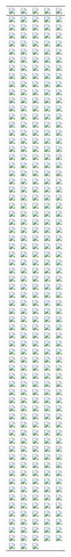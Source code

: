 | ![](https://raw.githubusercontent.com/RevGear/logo/master/Countries/US/3ABN-Kids.png) | ![](https://raw.githubusercontent.com/RevGear/logo/master/Countries/US/3ABN-Latino.png) | ![](https://raw.githubusercontent.com/RevGear/logo/master/Countries/US/AandE.png) | ![](https://raw.githubusercontent.com/RevGear/logo/master/Countries/US/ABC-News.png) | ![](https://raw.githubusercontent.com/RevGear/logo/master/Countries/US/ABC.png) | 
|:---:|:---:|:---:|:---:|:---:| 
| ![](https://raw.githubusercontent.com/RevGear/logo/master/Countries/US/Accu-Weather.png) | ![](https://raw.githubusercontent.com/RevGear/logo/master/Countries/US/Adult-Swim.png) | ![](https://raw.githubusercontent.com/RevGear/logo/master/Countries/US/Altitude-Sports.png) | ![](https://raw.githubusercontent.com/RevGear/logo/master/Countries/US/AMC-Plus.png) | ![](https://raw.githubusercontent.com/RevGear/logo/master/Countries/US/AMC-Presents.png) | 
| ![](https://raw.githubusercontent.com/RevGear/logo/master/Countries/US/AMC.png) | ![](https://raw.githubusercontent.com/RevGear/logo/master/Countries/US/American-Heroes-Channel.png) | ![](https://raw.githubusercontent.com/RevGear/logo/master/Countries/US/Animal-Planet.png) | ![](https://raw.githubusercontent.com/RevGear/logo/master/Countries/US/Antenna-TV.png) | ![](https://raw.githubusercontent.com/RevGear/logo/master/Countries/US/Aspire.png) | 
| ![](https://raw.githubusercontent.com/RevGear/logo/master/Countries/US/ATT-SportsNet.png) | ![](https://raw.githubusercontent.com/RevGear/logo/master/Countries/US/AWE.png) | ![](https://raw.githubusercontent.com/RevGear/logo/master/Countries/US/AXS-TV.png) | ![](https://raw.githubusercontent.com/RevGear/logo/master/Countries/US/Baby-First.png) | ![](https://raw.githubusercontent.com/RevGear/logo/master/Countries/US/Bally-Sports-Arizona.png) | 
| ![](https://raw.githubusercontent.com/RevGear/logo/master/Countries/US/Bally-Sports-Detroit.png) | ![](https://raw.githubusercontent.com/RevGear/logo/master/Countries/US/Bally-Sports-Florida.png) | ![](https://raw.githubusercontent.com/RevGear/logo/master/Countries/US/Bally-Sports-Great-Lakes.png) | ![](https://raw.githubusercontent.com/RevGear/logo/master/Countries/US/Bally-Sports-Indiana.png) | ![](https://raw.githubusercontent.com/RevGear/logo/master/Countries/US/Bally-Sports-Kansas-City.png) | 
| ![](https://raw.githubusercontent.com/RevGear/logo/master/Countries/US/Bally-Sports-Midwest.png) | ![](https://raw.githubusercontent.com/RevGear/logo/master/Countries/US/Bally-Sports-New-Orleans.png) | ![](https://raw.githubusercontent.com/RevGear/logo/master/Countries/US/Bally-Sports-North.png) | ![](https://raw.githubusercontent.com/RevGear/logo/master/Countries/US/Bally-Sports-Ohio.png) | ![](https://raw.githubusercontent.com/RevGear/logo/master/Countries/US/Bally-Sports-Oklahoma.png) | 
| ![](https://raw.githubusercontent.com/RevGear/logo/master/Countries/US/Bally-Sports-San-Diego.png) | ![](https://raw.githubusercontent.com/RevGear/logo/master/Countries/US/Bally-Sports-SoCal.png) | ![](https://raw.githubusercontent.com/RevGear/logo/master/Countries/US/Bally-Sports-South-East.png) | ![](https://raw.githubusercontent.com/RevGear/logo/master/Countries/US/Bally-Sports-South-West.png) | ![](https://raw.githubusercontent.com/RevGear/logo/master/Countries/US/Bally-Sports-South.png) | 
| ![](https://raw.githubusercontent.com/RevGear/logo/master/Countries/US/Bally-Sports-Sun.png) | ![](https://raw.githubusercontent.com/RevGear/logo/master/Countries/US/Bally-Sports-West.png) | ![](https://raw.githubusercontent.com/RevGear/logo/master/Countries/US/Bally-Sports-Wisconsin.png) | ![](https://raw.githubusercontent.com/RevGear/logo/master/Countries/US/Bally-Sports.png) | ![](https://raw.githubusercontent.com/RevGear/logo/master/Countries/US/BET-Gospel.png) | 
| ![](https://raw.githubusercontent.com/RevGear/logo/master/Countries/US/BET-Her.png) | ![](https://raw.githubusercontent.com/RevGear/logo/master/Countries/US/BET-Jams.png) | ![](https://raw.githubusercontent.com/RevGear/logo/master/Countries/US/BET-Soul.png) | ![](https://raw.githubusercontent.com/RevGear/logo/master/Countries/US/BET.png) | ![](https://raw.githubusercontent.com/RevGear/logo/master/Countries/US/Big-Ten-Network.png) | 
| ![](https://raw.githubusercontent.com/RevGear/logo/master/Countries/US/Biz-TV.png) | ![](https://raw.githubusercontent.com/RevGear/logo/master/Countries/US/Blaze.png) | ![](https://raw.githubusercontent.com/RevGear/logo/master/Countries/US/Bloomberg.png) | ![](https://raw.githubusercontent.com/RevGear/logo/master/Countries/US/Boomerang.png) | ![](https://raw.githubusercontent.com/RevGear/logo/master/Countries/US/Bounce.png) | 
| ![](https://raw.githubusercontent.com/RevGear/logo/master/Countries/US/Bravo.png) | ![](https://raw.githubusercontent.com/RevGear/logo/master/Countries/US/Buzzr.png) | ![](https://raw.githubusercontent.com/RevGear/logo/master/Countries/US/Cars-TV.png) | ![](https://raw.githubusercontent.com/RevGear/logo/master/Countries/US/Cartoon-Network.png) | ![](https://raw.githubusercontent.com/RevGear/logo/master/Countries/US/CBS-News.png) | 
| ![](https://raw.githubusercontent.com/RevGear/logo/master/Countries/US/CBS-Sports-HQ.png) | ![](https://raw.githubusercontent.com/RevGear/logo/master/Countries/US/CBS-Sports-Network.png) | ![](https://raw.githubusercontent.com/RevGear/logo/master/Countries/US/CBS.png) | ![](https://raw.githubusercontent.com/RevGear/logo/master/Countries/US/Charge.png) | ![](https://raw.githubusercontent.com/RevGear/logo/master/Countries/US/Cheddar-U.png) | 
| ![](https://raw.githubusercontent.com/RevGear/logo/master/Countries/US/Cheddar.png) | ![](https://raw.githubusercontent.com/RevGear/logo/master/Countries/US/Cine-Life.png) | ![](https://raw.githubusercontent.com/RevGear/logo/master/Countries/US/Cinecanal.png) | ![](https://raw.githubusercontent.com/RevGear/logo/master/Countries/US/Circle.png) | ![](https://raw.githubusercontent.com/RevGear/logo/master/Countries/US/Cleo-TV.png) | 
| ![](https://raw.githubusercontent.com/RevGear/logo/master/Countries/US/CMT-Music.png) | ![](https://raw.githubusercontent.com/RevGear/logo/master/Countries/US/CMT.png) | ![](https://raw.githubusercontent.com/RevGear/logo/master/Countries/US/CNBC-World.png) | ![](https://raw.githubusercontent.com/RevGear/logo/master/Countries/US/CNBC.png) | ![](https://raw.githubusercontent.com/RevGear/logo/master/Countries/US/Comedy-TV.png) | 
| ![](https://raw.githubusercontent.com/RevGear/logo/master/Countries/US/Comet.png) | ![](https://raw.githubusercontent.com/RevGear/logo/master/Countries/US/CON-TV.png) | ![](https://raw.githubusercontent.com/RevGear/logo/master/Countries/US/Cooking-Channel.png) | ![](https://raw.githubusercontent.com/RevGear/logo/master/Countries/US/Court-TV-Mystery.png) | ![](https://raw.githubusercontent.com/RevGear/logo/master/Countries/US/Court-TV.png) | 
| ![](https://raw.githubusercontent.com/RevGear/logo/master/Countries/US/Cowboy-Channel.png) | ![](https://raw.githubusercontent.com/RevGear/logo/master/Countries/US/Cozi-TV.png) | ![](https://raw.githubusercontent.com/RevGear/logo/master/Countries/US/Create.png) | ![](https://raw.githubusercontent.com/RevGear/logo/master/Countries/US/Crime-Plus-Investigation.png) | ![](https://raw.githubusercontent.com/RevGear/logo/master/Countries/US/CSPAN-2.png) | 
| ![](https://raw.githubusercontent.com/RevGear/logo/master/Countries/US/CSPAN-3.png) | ![](https://raw.githubusercontent.com/RevGear/logo/master/Countries/US/CSPAN.png) | ![](https://raw.githubusercontent.com/RevGear/logo/master/Countries/US/CW.png) | ![](https://raw.githubusercontent.com/RevGear/logo/master/Countries/US/Dabl.png) | ![](https://raw.githubusercontent.com/RevGear/logo/master/Countries/US/Decades.png) | 
| ![](https://raw.githubusercontent.com/RevGear/logo/master/Countries/US/Destination-America.png) | ![](https://raw.githubusercontent.com/RevGear/logo/master/Countries/US/DIY-Network.png) | ![](https://raw.githubusercontent.com/RevGear/logo/master/Countries/US/Dog-TV.png) | ![](https://raw.githubusercontent.com/RevGear/logo/master/Countries/US/E-Entertainment.png) | ![](https://raw.githubusercontent.com/RevGear/logo/master/Countries/US/Epix-2.png) | 
| ![](https://raw.githubusercontent.com/RevGear/logo/master/Countries/US/Epix-Drive-In.png) | ![](https://raw.githubusercontent.com/RevGear/logo/master/Countries/US/Epix-Hits.png) | ![](https://raw.githubusercontent.com/RevGear/logo/master/Countries/US/Epix.png) | ![](https://raw.githubusercontent.com/RevGear/logo/master/Countries/US/Estrella-TV.png) | ![](https://raw.githubusercontent.com/RevGear/logo/master/Countries/US/ET-Live.png) | 
| ![](https://raw.githubusercontent.com/RevGear/logo/master/Countries/US/FanDuel-Racing.png) | ![](https://raw.githubusercontent.com/RevGear/logo/master/Countries/US/FanDuel-TV.png) | ![](https://raw.githubusercontent.com/RevGear/logo/master/Countries/US/Flix.png) | ![](https://raw.githubusercontent.com/RevGear/logo/master/Countries/US/FM-TV.png) | ![](https://raw.githubusercontent.com/RevGear/logo/master/Countries/US/FNX.png) | 
| ![](https://raw.githubusercontent.com/RevGear/logo/master/Countries/US/Food-Network.png) | ![](https://raw.githubusercontent.com/RevGear/logo/master/Countries/US/Fox-Business.png) | ![](https://raw.githubusercontent.com/RevGear/logo/master/Countries/US/Fox-News.png) | ![](https://raw.githubusercontent.com/RevGear/logo/master/Countries/US/Fox-Weather.png) | ![](https://raw.githubusercontent.com/RevGear/logo/master/Countries/US/Fox.png) | 
| ![](https://raw.githubusercontent.com/RevGear/logo/master/Countries/US/Free-Speech-TV.png) | ![](https://raw.githubusercontent.com/RevGear/logo/master/Countries/US/Freeform.png) | ![](https://raw.githubusercontent.com/RevGear/logo/master/Countries/US/Fubo-Sports-Network.png) | ![](https://raw.githubusercontent.com/RevGear/logo/master/Countries/US/Fun-Roads.png) | ![](https://raw.githubusercontent.com/RevGear/logo/master/Countries/US/Fuse.png) | 
| ![](https://raw.githubusercontent.com/RevGear/logo/master/Countries/US/Fusion.png) | ![](https://raw.githubusercontent.com/RevGear/logo/master/Countries/US/FX.png) | ![](https://raw.githubusercontent.com/RevGear/logo/master/Countries/US/FXM.png) | ![](https://raw.githubusercontent.com/RevGear/logo/master/Countries/US/FXX.png) | ![](https://raw.githubusercontent.com/RevGear/logo/master/Countries/US/FYI.png) | 
| ![](https://raw.githubusercontent.com/RevGear/logo/master/Countries/US/Galavision.png) | ![](https://raw.githubusercontent.com/RevGear/logo/master/Countries/US/Game-Show-Network.png) | ![](https://raw.githubusercontent.com/RevGear/logo/master/Countries/US/Get-TV.png) | ![](https://raw.githubusercontent.com/RevGear/logo/master/Countries/US/Gol-TV.png) | ![](https://raw.githubusercontent.com/RevGear/logo/master/Countries/US/Golf-Channel.png) | 
| ![](https://raw.githubusercontent.com/RevGear/logo/master/Countries/US/Great-American-Family.png) | ![](https://raw.githubusercontent.com/RevGear/logo/master/Countries/US/Great-American-Living.png) | ![](https://raw.githubusercontent.com/RevGear/logo/master/Countries/US/Grit.png) | ![](https://raw.githubusercontent.com/RevGear/logo/master/Countries/US/Hallmark-Drama.png) | ![](https://raw.githubusercontent.com/RevGear/logo/master/Countries/US/Hallmark-Movies-More.png) | 
| ![](https://raw.githubusercontent.com/RevGear/logo/master/Countries/US/Hallmark-Movies-Mysteries.png) | ![](https://raw.githubusercontent.com/RevGear/logo/master/Countries/US/Hallmark.png) | ![](https://raw.githubusercontent.com/RevGear/logo/master/Countries/US/HD-Net-Movies.png) | ![](https://raw.githubusercontent.com/RevGear/logo/master/Countries/US/Heroes-Icons.png) | ![](https://raw.githubusercontent.com/RevGear/logo/master/Countries/US/History-2.png) | 
| ![](https://raw.githubusercontent.com/RevGear/logo/master/Countries/US/History.png) | ![](https://raw.githubusercontent.com/RevGear/logo/master/Countries/US/Historyen-Espanol.png) | ![](https://raw.githubusercontent.com/RevGear/logo/master/Countries/US/HLN.png) | ![](https://raw.githubusercontent.com/RevGear/logo/master/Countries/US/HSN-2.png) | ![](https://raw.githubusercontent.com/RevGear/logo/master/Countries/US/HSN.png) | 
| ![](https://raw.githubusercontent.com/RevGear/logo/master/Countries/US/IFC.png) | ![](https://raw.githubusercontent.com/RevGear/logo/master/Countries/US/IGN.png) | ![](https://raw.githubusercontent.com/RevGear/logo/master/Countries/US/Impact.png) | ![](https://raw.githubusercontent.com/RevGear/logo/master/Countries/US/Indie-Plex.png) | ![](https://raw.githubusercontent.com/RevGear/logo/master/Countries/US/Info-Wars.png) | 
| ![](https://raw.githubusercontent.com/RevGear/logo/master/Countries/US/INSP.png) | ![](https://raw.githubusercontent.com/RevGear/logo/master/Countries/US/ION-Mystery.png) | ![](https://raw.githubusercontent.com/RevGear/logo/master/Countries/US/ION.png) | ![](https://raw.githubusercontent.com/RevGear/logo/master/Countries/US/Jewelry-TV.png) | ![](https://raw.githubusercontent.com/RevGear/logo/master/Countries/US/Jewish-Life.png) | 
| ![](https://raw.githubusercontent.com/RevGear/logo/master/Countries/US/Kids-Street.png) | ![](https://raw.githubusercontent.com/RevGear/logo/master/Countries/US/Laff.png) | ![](https://raw.githubusercontent.com/RevGear/logo/master/Countries/US/LATV.png) | ![](https://raw.githubusercontent.com/RevGear/logo/master/Countries/US/Law-Crime.png) | ![](https://raw.githubusercontent.com/RevGear/logo/master/Countries/US/Lifetime-Movies.png) | 
| ![](https://raw.githubusercontent.com/RevGear/logo/master/Countries/US/Lifetime.png) | ![](https://raw.githubusercontent.com/RevGear/logo/master/Countries/US/Longhorn-Network.png) | ![](https://raw.githubusercontent.com/RevGear/logo/master/Countries/US/Magnolia-Network.png) | ![](https://raw.githubusercontent.com/RevGear/logo/master/Countries/US/Marquee-Sports-Network.png) | ![](https://raw.githubusercontent.com/RevGear/logo/master/Countries/US/MASN.png) | 
| ![](https://raw.githubusercontent.com/RevGear/logo/master/Countries/US/MASN2.png) | ![](https://raw.githubusercontent.com/RevGear/logo/master/Countries/US/MAV-TV.png) | ![](https://raw.githubusercontent.com/RevGear/logo/master/Countries/US/METV.png) | ![](https://raw.githubusercontent.com/RevGear/logo/master/Countries/US/MGM-Plus-Drive-In.png) | ![](https://raw.githubusercontent.com/RevGear/logo/master/Countries/US/MGM-Plus-Hits.png) | 
| ![](https://raw.githubusercontent.com/RevGear/logo/master/Countries/US/MGM-Plus-Marquee.png) | ![](https://raw.githubusercontent.com/RevGear/logo/master/Countries/US/MGM-Plus.png) | ![](https://raw.githubusercontent.com/RevGear/logo/master/Countries/US/MGM.png) | ![](https://raw.githubusercontent.com/RevGear/logo/master/Countries/US/MLB-Network.png) | ![](https://raw.githubusercontent.com/RevGear/logo/master/Countries/US/MLB-Strike-Zone.png) | 
| ![](https://raw.githubusercontent.com/RevGear/logo/master/Countries/US/MLS.png) | ![](https://raw.githubusercontent.com/RevGear/logo/master/Countries/US/Motorsport-TV.png) | ![](https://raw.githubusercontent.com/RevGear/logo/master/Countries/US/Motortrend.png) | ![](https://raw.githubusercontent.com/RevGear/logo/master/Countries/US/Movie-Plex.png) | ![](https://raw.githubusercontent.com/RevGear/logo/master/Countries/US/Movies.png) | 
| ![](https://raw.githubusercontent.com/RevGear/logo/master/Countries/US/MSG-Plus.png) | ![](https://raw.githubusercontent.com/RevGear/logo/master/Countries/US/MSG.png) | ![](https://raw.githubusercontent.com/RevGear/logo/master/Countries/US/MSG2.png) | ![](https://raw.githubusercontent.com/RevGear/logo/master/Countries/US/MSNBC.png) | ![](https://raw.githubusercontent.com/RevGear/logo/master/Countries/US/NASA.png) | 
| ![](https://raw.githubusercontent.com/RevGear/logo/master/Countries/US/NBA-League-Pass.png) | ![](https://raw.githubusercontent.com/RevGear/logo/master/Countries/US/NBA-TV.png) | ![](https://raw.githubusercontent.com/RevGear/logo/master/Countries/US/NBC-News-Now.png) | ![](https://raw.githubusercontent.com/RevGear/logo/master/Countries/US/NBC-Sports-Bay-Area.png) | ![](https://raw.githubusercontent.com/RevGear/logo/master/Countries/US/NBC-Sports-Boston.png) | 
| ![](https://raw.githubusercontent.com/RevGear/logo/master/Countries/US/NBC-Sports-California.png) | ![](https://raw.githubusercontent.com/RevGear/logo/master/Countries/US/NBC-Sports-Chicago.png) | ![](https://raw.githubusercontent.com/RevGear/logo/master/Countries/US/NBC-Sports-Northwest.png) | ![](https://raw.githubusercontent.com/RevGear/logo/master/Countries/US/NBC-Sports-Philadelphia.png) | ![](https://raw.githubusercontent.com/RevGear/logo/master/Countries/US/NBC-Sports-Washington.png) | 
| ![](https://raw.githubusercontent.com/RevGear/logo/master/Countries/US/NBC.png) | ![](https://raw.githubusercontent.com/RevGear/logo/master/Countries/US/NBCLX.png) | ![](https://raw.githubusercontent.com/RevGear/logo/master/Countries/US/NBCSN.png) | ![](https://raw.githubusercontent.com/RevGear/logo/master/Countries/US/NECN.png) | ![](https://raw.githubusercontent.com/RevGear/logo/master/Countries/US/NESN-Plus.png) | 
| ![](https://raw.githubusercontent.com/RevGear/logo/master/Countries/US/NESN.png) | ![](https://raw.githubusercontent.com/RevGear/logo/master/Countries/US/News-Net.png) | ![](https://raw.githubusercontent.com/RevGear/logo/master/Countries/US/Newsy.png) | ![](https://raw.githubusercontent.com/RevGear/logo/master/Countries/US/NFL-Game-Pass.png) | ![](https://raw.githubusercontent.com/RevGear/logo/master/Countries/US/NFL-Network.png) | 
| ![](https://raw.githubusercontent.com/RevGear/logo/master/Countries/US/NFL-Now.png) | ![](https://raw.githubusercontent.com/RevGear/logo/master/Countries/US/NFL-Red-Zone.png) | ![](https://raw.githubusercontent.com/RevGear/logo/master/Countries/US/NFL-Sunday-Ticket.png) | ![](https://raw.githubusercontent.com/RevGear/logo/master/Countries/US/NHL-Center-Ice.png) | ![](https://raw.githubusercontent.com/RevGear/logo/master/Countries/US/NHL-Network.png) | 
| ![](https://raw.githubusercontent.com/RevGear/logo/master/Countries/US/NRB-TV.png) | ![](https://raw.githubusercontent.com/RevGear/logo/master/Countries/US/Nuestra-Vision.png) | ![](https://raw.githubusercontent.com/RevGear/logo/master/Countries/US/OnTV4U.png) | ![](https://raw.githubusercontent.com/RevGear/logo/master/Countries/US/Outdoor-Channel.png) | ![](https://raw.githubusercontent.com/RevGear/logo/master/Countries/US/Outside-TV.png) | 
| ![](https://raw.githubusercontent.com/RevGear/logo/master/Countries/US/Ovation.png) | ![](https://raw.githubusercontent.com/RevGear/logo/master/Countries/US/Oxygen.png) | ![](https://raw.githubusercontent.com/RevGear/logo/master/Countries/US/PAC12-Arizona.png) | ![](https://raw.githubusercontent.com/RevGear/logo/master/Countries/US/PAC12-Bay-Area.png) | ![](https://raw.githubusercontent.com/RevGear/logo/master/Countries/US/PAC12-Los-Angeles.png) | 
| ![](https://raw.githubusercontent.com/RevGear/logo/master/Countries/US/PAC12-Mountain.png) | ![](https://raw.githubusercontent.com/RevGear/logo/master/Countries/US/PAC12-Network.png) | ![](https://raw.githubusercontent.com/RevGear/logo/master/Countries/US/PAC12-Oregon.png) | ![](https://raw.githubusercontent.com/RevGear/logo/master/Countries/US/PAC12-Washington.png) | ![](https://raw.githubusercontent.com/RevGear/logo/master/Countries/US/Paramount-Channel.png) | 
| ![](https://raw.githubusercontent.com/RevGear/logo/master/Countries/US/Paramount-Comedy.png) | ![](https://raw.githubusercontent.com/RevGear/logo/master/Countries/US/Paramount-Network.png) | ![](https://raw.githubusercontent.com/RevGear/logo/master/Countries/US/Paramount-Plus.png) | ![](https://raw.githubusercontent.com/RevGear/logo/master/Countries/US/PBS-Kids.png) | ![](https://raw.githubusercontent.com/RevGear/logo/master/Countries/US/PBS.png) | 
| ![](https://raw.githubusercontent.com/RevGear/logo/master/Countries/US/Peachtree.png) | ![](https://raw.githubusercontent.com/RevGear/logo/master/Countries/US/People-TV.png) | ![](https://raw.githubusercontent.com/RevGear/logo/master/Countries/US/Pop.png) | ![](https://raw.githubusercontent.com/RevGear/logo/master/Countries/US/Positiv.png) | ![](https://raw.githubusercontent.com/RevGear/logo/master/Countries/US/Pursuit-Channel.png) | 
| ![](https://raw.githubusercontent.com/RevGear/logo/master/Countries/US/Quest.png) | ![](https://raw.githubusercontent.com/RevGear/logo/master/Countries/US/QVC.png) | ![](https://raw.githubusercontent.com/RevGear/logo/master/Countries/US/QVC2.png) | ![](https://raw.githubusercontent.com/RevGear/logo/master/Countries/US/QVC3.png) | ![](https://raw.githubusercontent.com/RevGear/logo/master/Countries/US/Recipe-TV.png) | 
| ![](https://raw.githubusercontent.com/RevGear/logo/master/Countries/US/Reel-PX-Action.png) | ![](https://raw.githubusercontent.com/RevGear/logo/master/Countries/US/Reel-PX-Cinema.png) | ![](https://raw.githubusercontent.com/RevGear/logo/master/Countries/US/Reel-PX-Unlimited.png) | ![](https://raw.githubusercontent.com/RevGear/logo/master/Countries/US/Reelz.png) | ![](https://raw.githubusercontent.com/RevGear/logo/master/Countries/US/Retro-Plex.png) | 
| ![](https://raw.githubusercontent.com/RevGear/logo/master/Countries/US/Retro-TV.png) | ![](https://raw.githubusercontent.com/RevGear/logo/master/Countries/US/Revolt.png) | ![](https://raw.githubusercontent.com/RevGear/logo/master/Countries/US/Revry.png) | ![](https://raw.githubusercontent.com/RevGear/logo/master/Countries/US/RFD-TV.png) | ![](https://raw.githubusercontent.com/RevGear/logo/master/Countries/US/Ride-TV.png) | 
| ![](https://raw.githubusercontent.com/RevGear/logo/master/Countries/US/Root-Sports.png) | ![](https://raw.githubusercontent.com/RevGear/logo/master/Countries/US/ScreenPix-Action.png) | ![](https://raw.githubusercontent.com/RevGear/logo/master/Countries/US/ScreenPix-Voices.png) | ![](https://raw.githubusercontent.com/RevGear/logo/master/Countries/US/ScreenPix-Westerns.png) | ![](https://raw.githubusercontent.com/RevGear/logo/master/Countries/US/ScreenPix.png) | 
| ![](https://raw.githubusercontent.com/RevGear/logo/master/Countries/US/Shop-HQ.png) | ![](https://raw.githubusercontent.com/RevGear/logo/master/Countries/US/Shop-LC.png) | ![](https://raw.githubusercontent.com/RevGear/logo/master/Countries/US/Showtime-2.png) | ![](https://raw.githubusercontent.com/RevGear/logo/master/Countries/US/Showtime-Extreme.png) | ![](https://raw.githubusercontent.com/RevGear/logo/master/Countries/US/Showtime-Family-Zone.png) | 
| ![](https://raw.githubusercontent.com/RevGear/logo/master/Countries/US/Showtime-Next.png) | ![](https://raw.githubusercontent.com/RevGear/logo/master/Countries/US/Showtime-Showcase.png) | ![](https://raw.githubusercontent.com/RevGear/logo/master/Countries/US/Showtime-Women.png) | ![](https://raw.githubusercontent.com/RevGear/logo/master/Countries/US/Showtime.png) | ![](https://raw.githubusercontent.com/RevGear/logo/master/Countries/US/Shox-Bet.png) | 
| ![](https://raw.githubusercontent.com/RevGear/logo/master/Countries/US/Smile-TV.png) | ![](https://raw.githubusercontent.com/RevGear/logo/master/Countries/US/Smithsonian-Channel.png) | ![](https://raw.githubusercontent.com/RevGear/logo/master/Countries/US/So-Yummy.png) | ![](https://raw.githubusercontent.com/RevGear/logo/master/Countries/US/Spectrum-SportsNet-LA.png) | ![](https://raw.githubusercontent.com/RevGear/logo/master/Countries/US/Spectrum-SportsNet.png) | 
| ![](https://raw.githubusercontent.com/RevGear/logo/master/Countries/US/Sportsman-Channel.png) | ![](https://raw.githubusercontent.com/RevGear/logo/master/Countries/US/SportsNet-New-York.png) | ![](https://raw.githubusercontent.com/RevGear/logo/master/Countries/US/Stadium.png) | ![](https://raw.githubusercontent.com/RevGear/logo/master/Countries/US/Star-Action.png) | ![](https://raw.githubusercontent.com/RevGear/logo/master/Countries/US/Star-Channel.png) | 
| ![](https://raw.githubusercontent.com/RevGear/logo/master/Countries/US/Star-Cinema.png) | ![](https://raw.githubusercontent.com/RevGear/logo/master/Countries/US/Star-Classics.png) | ![](https://raw.githubusercontent.com/RevGear/logo/master/Countries/US/Star-Comedy.png) | ![](https://raw.githubusercontent.com/RevGear/logo/master/Countries/US/Star-Fun.png) | ![](https://raw.githubusercontent.com/RevGear/logo/master/Countries/US/Star-Hits.png) | 
| ![](https://raw.githubusercontent.com/RevGear/logo/master/Countries/US/Star-Hits2.png) | ![](https://raw.githubusercontent.com/RevGear/logo/master/Countries/US/Star-Life.png) | ![](https://raw.githubusercontent.com/RevGear/logo/master/Countries/US/Star-Series.png) | ![](https://raw.githubusercontent.com/RevGear/logo/master/Countries/US/Start-TV.png) | ![](https://raw.githubusercontent.com/RevGear/logo/master/Countries/US/Starz-Cinema.png) | 
| ![](https://raw.githubusercontent.com/RevGear/logo/master/Countries/US/Starz-Comedy.png) | ![](https://raw.githubusercontent.com/RevGear/logo/master/Countries/US/Starz-Edge.png) | ![](https://raw.githubusercontent.com/RevGear/logo/master/Countries/US/Starz-Encore-Action.png) | ![](https://raw.githubusercontent.com/RevGear/logo/master/Countries/US/Starz-Encore-Black.png) | ![](https://raw.githubusercontent.com/RevGear/logo/master/Countries/US/Starz-Encore-Classic.png) | 
| ![](https://raw.githubusercontent.com/RevGear/logo/master/Countries/US/Starz-Encore-Family.png) | ![](https://raw.githubusercontent.com/RevGear/logo/master/Countries/US/Starz-Encore-Suspense.png) | ![](https://raw.githubusercontent.com/RevGear/logo/master/Countries/US/Starz-Encore-Westerns.png) | ![](https://raw.githubusercontent.com/RevGear/logo/master/Countries/US/Starz-Encore.png) | ![](https://raw.githubusercontent.com/RevGear/logo/master/Countries/US/Starz-In-Black.png) | 
| ![](https://raw.githubusercontent.com/RevGear/logo/master/Countries/US/Starz-Kids-Family.png) | ![](https://raw.githubusercontent.com/RevGear/logo/master/Countries/US/Starz-West.png) | ![](https://raw.githubusercontent.com/RevGear/logo/master/Countries/US/Starz.png) | ![](https://raw.githubusercontent.com/RevGear/logo/master/Countries/US/Sundance-TV.png) | ![](https://raw.githubusercontent.com/RevGear/logo/master/Countries/US/Syfy.png) | 
| ![](https://raw.githubusercontent.com/RevGear/logo/master/Countries/US/Tastemade.png) | ![](https://raw.githubusercontent.com/RevGear/logo/master/Countries/US/TBD.png) | ![](https://raw.githubusercontent.com/RevGear/logo/master/Countries/US/TBN-Inspire.png) | ![](https://raw.githubusercontent.com/RevGear/logo/master/Countries/US/TBN.png) | ![](https://raw.githubusercontent.com/RevGear/logo/master/Countries/US/TBS.png) | 
| ![](https://raw.githubusercontent.com/RevGear/logo/master/Countries/US/TCM.png) | ![](https://raw.githubusercontent.com/RevGear/logo/master/Countries/US/Tele-Xitos.png) | ![](https://raw.githubusercontent.com/RevGear/logo/master/Countries/US/Telemundo.png) | ![](https://raw.githubusercontent.com/RevGear/logo/master/Countries/US/Tennis-Channel.png) | ![](https://raw.githubusercontent.com/RevGear/logo/master/Countries/US/The-Film-Detective.png) | 
| ![](https://raw.githubusercontent.com/RevGear/logo/master/Countries/US/The-Weather-Channel.png) | ![](https://raw.githubusercontent.com/RevGear/logo/master/Countries/US/This-TV.png) | ![](https://raw.githubusercontent.com/RevGear/logo/master/Countries/US/TLC.png) | ![](https://raw.githubusercontent.com/RevGear/logo/master/Countries/US/TMZ.png) | ![](https://raw.githubusercontent.com/RevGear/logo/master/Countries/US/Travel-Channel.png) | 
| ![](https://raw.githubusercontent.com/RevGear/logo/master/Countries/US/Tru-TV.png) | ![](https://raw.githubusercontent.com/RevGear/logo/master/Countries/US/True-Crime-Network.png) | ![](https://raw.githubusercontent.com/RevGear/logo/master/Countries/US/TUDN.png) | ![](https://raw.githubusercontent.com/RevGear/logo/master/Countries/US/TV-Land.png) | ![](https://raw.githubusercontent.com/RevGear/logo/master/Countries/US/TV-One.png) | 
| ![](https://raw.githubusercontent.com/RevGear/logo/master/Countries/US/TVG.png) | ![](https://raw.githubusercontent.com/RevGear/logo/master/Countries/US/TVG2.png) | ![](https://raw.githubusercontent.com/RevGear/logo/master/Countries/US/TVK.png) | ![](https://raw.githubusercontent.com/RevGear/logo/master/Countries/US/Uni-Mas.png) | ![](https://raw.githubusercontent.com/RevGear/logo/master/Countries/US/Univision-Tlnovelas.png) | 
| ![](https://raw.githubusercontent.com/RevGear/logo/master/Countries/US/Univision.png) | ![](https://raw.githubusercontent.com/RevGear/logo/master/Countries/US/Up-TV.png) | ![](https://raw.githubusercontent.com/RevGear/logo/master/Countries/US/USA-Network.png) | ![](https://raw.githubusercontent.com/RevGear/logo/master/Countries/US/VH1.png) | ![](https://raw.githubusercontent.com/RevGear/logo/master/Countries/US/Vice-TV.png) | 
| ![](https://raw.githubusercontent.com/RevGear/logo/master/Countries/US/Victory-Channel.png) | ![](https://raw.githubusercontent.com/RevGear/logo/master/Countries/US/Voice-Of-America.png) | ![](https://raw.githubusercontent.com/RevGear/logo/master/Countries/US/VSiN.png) | ![](https://raw.githubusercontent.com/RevGear/logo/master/Countries/US/We-TV.png) | ![](https://raw.githubusercontent.com/RevGear/logo/master/Countries/US/Weather-Nation.png) | 
| ![](https://raw.githubusercontent.com/RevGear/logo/master/Countries/US/Westerns-4U.png) | ![](https://raw.githubusercontent.com/RevGear/logo/master/Countries/US/WGN-DT1.png) | ![](https://raw.githubusercontent.com/RevGear/logo/master/Countries/US/Willow-Xtra.png) | ![](https://raw.githubusercontent.com/RevGear/logo/master/Countries/US/Willow.png) | ![](https://raw.githubusercontent.com/RevGear/logo/master/Countries/US/World-Fishing-Network.png) | 
| ![](https://raw.githubusercontent.com/RevGear/logo/master/Countries/US/World-Poker-Tour.png) | ![](https://raw.githubusercontent.com/RevGear/logo/master/Countries/US/WWE-Network.png) | ![](https://raw.githubusercontent.com/RevGear/logo/master/Countries/US/YES.png)  | 
